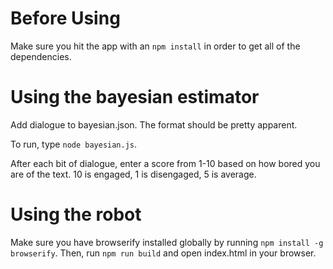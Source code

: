 # Before Using

Make sure you hit the app with an `npm install` in order to get all of the dependencies.

# Using the bayesian estimator

Add dialogue to bayesian.json. The format should be pretty apparent.

To run, type `node bayesian.js`.

After each bit of dialogue, enter a score from 1-10 based on how bored you are of the text. 10 is engaged, 1 is disengaged, 5 is average.

# Using the robot

Make sure you have browserify installed globally by running `npm install -g browserify`. Then, run `npm run build` and open index.html in your browser.
